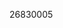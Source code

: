 [//]: # (Created by ./bin/manage_files.pl from ./species/Trichinella_t8/PRJNA257433/Trichinella_t8_PRJNA257433.publication.html on Thu Jun 11 13:46:22 2020)
26830005
